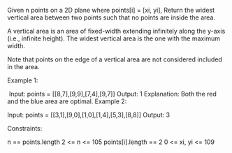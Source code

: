 Given n points on a 2D plane where points[i] = [xi, yi], Return the widest vertical area between two points such that no points are inside the area.

A vertical area is an area of fixed-width extending infinitely along the y-axis (i.e., infinite height). The widest vertical area is the one with the maximum width.

Note that points on the edge of a vertical area are not considered included in the area.

 

Example 1:

​
Input: points = [[8,7],[9,9],[7,4],[9,7]]
Output: 1
Explanation: Both the red and the blue area are optimal.
Example 2:

Input: points = [[3,1],[9,0],[1,0],[1,4],[5,3],[8,8]]
Output: 3
 

Constraints:

n == points.length
2 <= n <= 105
points[i].length == 2
0 <= xi, yi <= 109
